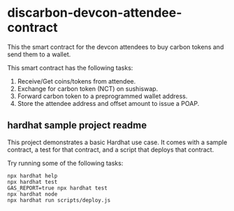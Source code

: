 # discarbon-devcon-attendee-contract
This the smart contract for the devcon attendees to buy carbon tokens and send them to a wallet.

This smart contract has the following tasks:

1. Receive/Get coins/tokens from attendee.
2. Exchange for carbon token (NCT) on sushiswap.
3. Forward carbon token to a preprogrammed wallet address.
4. Store the attendee address and offset amount to issue a POAP.




## hardhat sample project readme

This project demonstrates a basic Hardhat use case. It comes with a sample contract, a test for that contract, and a script that deploys that contract.

Try running some of the following tasks:

```shell
npx hardhat help
npx hardhat test
GAS_REPORT=true npx hardhat test
npx hardhat node
npx hardhat run scripts/deploy.js
```
